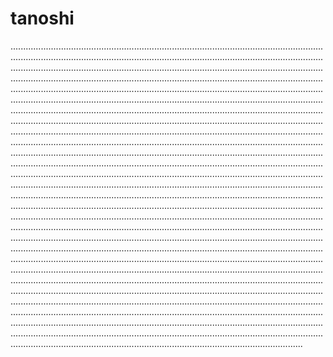 # tanoshi

....................................................................................................................................................................................................................................................................................................................................................................................................................................................................................................................................................................................................................................................................................................................................................................................................................................................................................................................................................................................................................................................................................................................................................................................................................................................................................................................................................................................................................................................................................................................................................................................................................................................................................................................................................................................................................................................................................................................................................................................................................................................................................................................................................................................................................................................................................................................................................................................................................................................................................................................................................................................................................................................................................................................................................................................................................................................................................................................................................................................................................................................................................................................................................................................................................................................................................................................................................................................................................................................................................................................................................................................................................................................................................................................................
